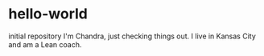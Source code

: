 # hello-world
initial repository
I'm Chandra, just checking things out.  I live in Kansas City and am a Lean coach.
